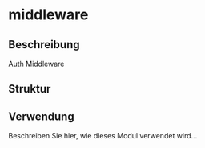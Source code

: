 ﻿# middleware

## Beschreibung
Auth Middleware

## Struktur


## Verwendung
Beschreiben Sie hier, wie dieses Modul verwendet wird...
